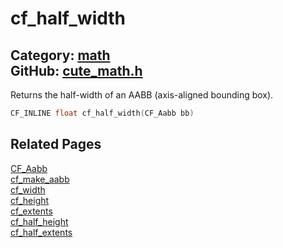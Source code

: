 [](../header.md ':include')

# cf_half_width

Category: [math](/api_reference?id=math)  
GitHub: [cute_math.h](https://github.com/RandyGaul/cute_framework/blob/master/include/cute_math.h)  
---

Returns the half-width of an AABB (axis-aligned bounding box).

```cpp
CF_INLINE float cf_half_width(CF_Aabb bb)
```

## Related Pages

[CF_Aabb](/math/cf_aabb.md)  
[cf_make_aabb](/math/cf_make_aabb.md)  
[cf_width](/math/cf_width.md)  
[cf_height](/math/cf_height.md)  
[cf_extents](/math/cf_extents.md)  
[cf_half_height](/math/cf_half_height.md)  
[cf_half_extents](/math/cf_half_extents.md)  
